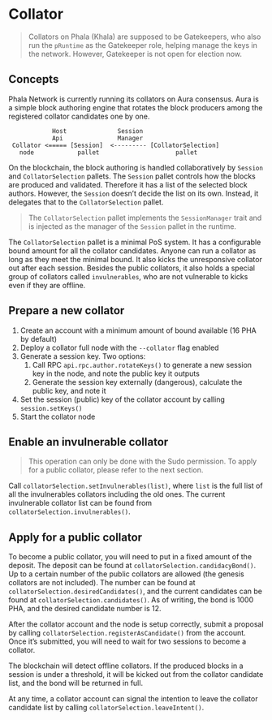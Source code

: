 # Collator

> Collators on Phala (Khala) are supposed to be Gatekeepers, who also run the `pRuntime` as the Gatekeeper role, helping manage the keys in the network. However, Gatekeeper is not open for election now.

## Concepts <a href="#concepts" id="concepts"></a>

Phala Network is currently running its collators on Aura consensus. Aura is a simple block authoring engine that rotates the block producers among the registered collator candidates one by one.

```
            Host              Session
            Api               Manager
 Collator <===== [Session]  <--------- [CollatorSelection]
   node            pallet                     pallet
```

On the blockchain, the block authoring is handled collaboratively by `Session` and `CollatorSelection` pallets. The `Session` pallet controls how the blocks are produced and validated. Therefore it has a list of the selected block authors. However, the `Session` doesn’t decide the list on its own. Instead, it delegates that to the `CollatorSelection` pallet.

> The `CollatorSelection` pallet implements the `SessionManager` trait and is injected as the manager of the `Session` pallet in the runtime.

The `CollatorSelection` pallet is a minimal PoS system. It has a configurable bound amount for all the collator candidates. Anyone can run a collator as long as they meet the minimal bound. It also kicks the unresponsive collator out after each session. Besides the public collators, it also holds a special group of collators called `invulnerables`, who are not vulnerable to kicks even if they are offline.

## Prepare a new collator <a href="#prepare-a-new-collator" id="prepare-a-new-collator"></a>

1. Create an account with a minimum amount of bound available (16 PHA by default)
2. Deploy a collator full node with the `--collator` flag enabled
3. Generate a session key. Two options:
   1. Call RPC `api.rpc.author.rotateKeys()` to generate a new session key in the node, and note the public key it outputs
   2. Generate the session key externally (dangerous), calculate the public key, and note it
4. Set the session (public) key of the collator account by calling `session.setKeys()`
5. Start the collator node

## Enable an invulnerable collator <a href="#enable-an-invulnerable-collator" id="enable-an-invulnerable-collator"></a>

> This operation can only be done with the Sudo permission. To apply for a public collator, please refer to the next section.

Call `collatorSelection.setInvulnerables(list)`, where `list` is the full list of all the invulnerables collators including the old ones. The current invulnerable collator list can be found from `collatorSelection.invulnerables()`.

## Apply for a public collator <a href="#apply-for-a-public-collator" id="apply-for-a-public-collator"></a>

To become a public collator, you will need to put in a fixed amount of the deposit. The deposit can be found at `collatorSelection.candidacyBond()`. Up to a certain number of the public collators are allowed (the genesis collators are not included). The number can be found at `collatorSelection.desiredCandidates()`, and the current candidates can be found at `collatorSelection.candidates()`. As of writing, the bond is 1000 PHA, and the desired candidate number is 12.

After the collator account and the node is setup correctly, submit a proposal by calling `collatorSelection.registerAsCandidate()` from the account. Once it’s submitted, you will need to wait for two sessions to become a collator.

The blockchain will detect offline collators. If the produced blocks in a session is under a threshold, it will be kicked out from the collator candidate list, and the bond will be returned in full.

At any time, a collator account can signal the intention to leave the collator candidate list by calling `collatorSelection.leaveIntent()`.
